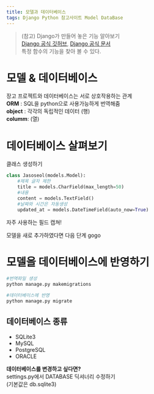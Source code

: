 ```yaml
---
title: 모델과 데이터베이스
tags: Django Python 참고사이트 Model DataBase
---
```


>(참고) Django가 만들어 놓은 기능 알아보기  
[Django 공식 깃허브](https://github.com/django), [Django 공식 문서](https://docs.djangoproject.com/ko/3.0)  
특정 함수의 기능을 찾아 볼 수 있다. 

모델 & 데이터베이스 
===
장고 프로젝트와 데이터베이스는 서로 상호작용하는 관계  
**ORM** : SQL을 python으로 사용가능하게 번역해줌  
**object** : 각각의 독립적인 데이터 (행)  
**columm**: (열)



데이터베이스 살펴보기
===
클래스 생성하기
```python
class Jasoseol(models.Model):
    #제목 글자 제한
    title = models.CharField(max_length=50)
    #내용
    content = models.TextField()
    #날짜와 시간은 자동생성
    updated_at = models.DateTimeField(auto_now=True)
```
자주 사용하는 필드 캡쳐!

모델을 새로 추가하였다면 다음 단계 gogo

모델을 데이터베이스에 반영하기
===
```python
#번역파일 생성
python manage.py makemigrations

#데이터베이스에 반영
python manage.py migrate
```

데이터베이스 종류
---
- SQLite3
- MySQL
- PostgreSQL
- ORACLE

**데이터베이스를 변경하고 싶다면?**  
settings.py에서 DATABASE 딕셔너리 수정하기  
(기본값은 db.sqlite3)
